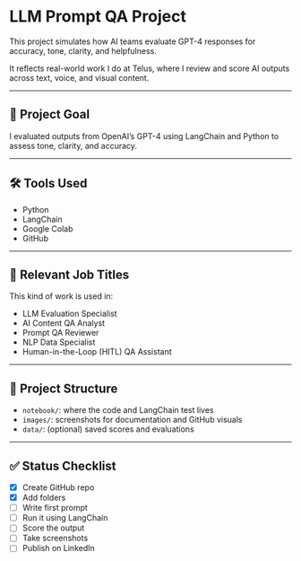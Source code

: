 # LLM Prompt QA Project

This project simulates how AI teams evaluate GPT-4 responses for accuracy, tone, clarity, and helpfulness.

It reflects real-world work I do at Telus, where I review and score AI outputs across text, voice, and visual content.

---

## 📌 Project Goal

I evaluated outputs from OpenAI’s GPT-4 using LangChain and Python to assess tone, clarity, and accuracy.


---

## 🛠️ Tools Used

- Python
- LangChain
- Google Colab
- GitHub



---

## 🎯 Relevant Job Titles

This kind of work is used in:
- LLM Evaluation Specialist
- AI Content QA Analyst
- Prompt QA Reviewer
- NLP Data Specialist
- Human-in-the-Loop (HITL) QA Assistant

---

## 📂 Project Structure

- `notebook/`: where the code and LangChain test lives  
- `images/`: screenshots for documentation and GitHub visuals  
- `data/`: (optional) saved scores and evaluations

---

## ✅ Status Checklist

- [x] Create GitHub repo  
- [x] Add folders  
- [ ] Write first prompt  
- [ ] Run it using LangChain  
- [ ] Score the output  
- [ ] Take screenshots  
- [ ] Publish on LinkedIn  
